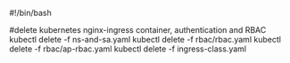 #!/bin/bash

#delete kubernetes nginx-ingress container, authentication and RBAC
kubectl delete -f ns-and-sa.yaml
kubectl delete -f rbac/rbac.yaml
kubectl delete -f rbac/ap-rbac.yaml
kubectl delete -f ingress-class.yaml